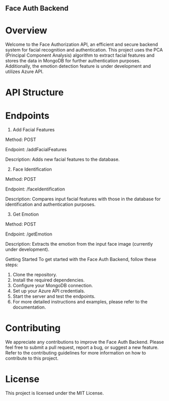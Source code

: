 ## Face Auth Backend
# Overview
Welcome to the Face Authorization API, an efficient and secure backend system for facial recognition and authentication. This project uses the PCA (Principal Component Analysis) algorithm to extract facial features and stores the data in MongoDB for further authentication purposes. Additionally, the emotion detection feature is under development and utilizes Azure API.

# API Structure
# Endpoints
1. Add Facial Features

Method: POST

Endpoint: /addFacialFeatures

Description: Adds new facial features to the database.

2. Face Identification

Method: POST

Endpoint: /faceIdentification

Description: Compares input facial features with those in the database for identification and authentication purposes.

3. Get Emotion

Method: POST

Endpoint: /getEmotion

Description: Extracts the emotion from the input face image (currently under development).

Getting Started
To get started with the Face Auth Backend, follow these steps:

1. Clone the repository.
2. Install the required dependencies.
3. Configure your MongoDB connection.
4. Set up your Azure API credentials.
5. Start the server and test the endpoints.
6. For more detailed instructions and examples, please refer to the documentation.

# Contributing
We appreciate any contributions to improve the Face Auth Backend. Please feel free to submit a pull request, report a bug, or suggest a new feature. Refer to the contributing guidelines for more information on how to contribute to this project.

# License
This project is licensed under the MIT License.
